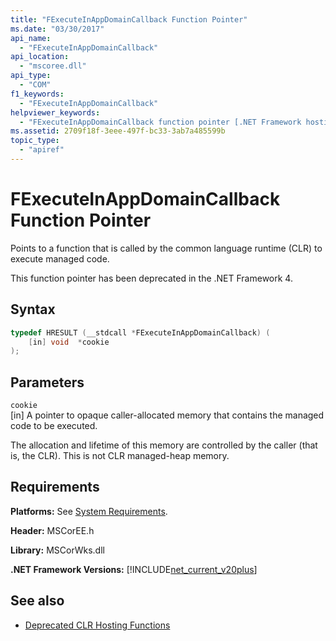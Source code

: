 ```yaml
---
title: "FExecuteInAppDomainCallback Function Pointer"
ms.date: "03/30/2017"
api_name: 
  - "FExecuteInAppDomainCallback"
api_location: 
  - "mscoree.dll"
api_type: 
  - "COM"
f1_keywords: 
  - "FExecuteInAppDomainCallback"
helpviewer_keywords: 
  - "FExecuteInAppDomainCallback function pointer [.NET Framework hosting]"
ms.assetid: 2709f18f-3eee-497f-bc33-3ab7a485599b
topic_type: 
  - "apiref"
---
```

# FExecuteInAppDomainCallback Function Pointer
Points to a function that is called by the common language runtime (CLR) to execute managed code.  
  
 This function pointer has been deprecated in the .NET Framework 4.  
  
## Syntax  
  
```cpp  
typedef HRESULT (__stdcall *FExecuteInAppDomainCallback) (  
    [in] void  *cookie  
);  
```  
  
## Parameters  
 `cookie`  
 [in] A pointer to opaque caller-allocated memory that contains the managed code to be executed.  
  
 The allocation and lifetime of this memory are controlled by the caller (that is, the CLR). This is not CLR managed-heap memory.  
  
## Requirements  
 **Platforms:** See [System Requirements](../../../../docs/framework/get-started/system-requirements.md).  
  
 **Header:** MSCorEE.h  
  
 **Library:** MSCorWks.dll  
  
 **.NET Framework Versions:** [!INCLUDE[net_current_v20plus](../../../../includes/net-current-v20plus-md.md)]  
  
## See also

- [Deprecated CLR Hosting Functions](../../../../docs/framework/unmanaged-api/hosting/deprecated-clr-hosting-functions.md)
